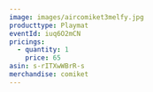 ```yaml
---
image: images/aircomiket3melfy.jpg
producttype: Playmat
eventId: iuq6O2mCN
pricings:
  - quantity: 1
    price: 65
asin: s-rITXwWBrR-s
merchandise: comiket
---
```

